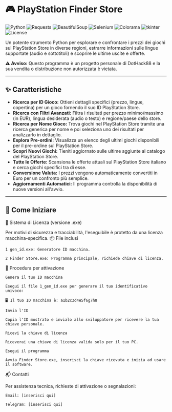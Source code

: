 # 🎮 PlayStation Finder Store

![Python](https://img.shields.io/badge/Python-3.x-blue.svg)
![Requests](https://img.shields.io/badge/Library-Requests-green.svg)
![BeautifulSoup](https://img.shields.io/badge/Library-BeautifulSoup-green.svg)
![Selenium](https://img.shields.io/badge/Library-Selenium-orange.svg)
![Colorama](https://img.shields.io/badge/Library-Colorama-purple.svg)
![tkinter](https://img.shields.io/badge/Library-Tkinter-lightgrey.svg)
![License](https://img.shields.io/badge/License-MIT-blue.svg) 

Un potente strumento Python per esplorare e confrontare i prezzi dei giochi sul PlayStation Store in diverse regioni, estrarre informazioni sulle lingue supportate (audio e sottotitoli) e scoprire le ultime uscite e offerte.

**⚠️ Avviso:** Questo programma è un progetto personale di DotHack88 e la sua vendita o distribuzione non autorizzata è vietata.

---

## ✨ Caratteristiche

* **Ricerca per ID Gioco:** Ottieni dettagli specifici (prezzo, lingue, copertina) per un gioco fornendo il suo ID PlayStation Store.
* **Ricerca con Filtri Avanzati:** Filtra i risultati per prezzo minimo/massimo (in EUR), lingua desiderata (audio o testo) e regione/paese dello store.
* **Ricerca per Nome Gioco:** Trova giochi nel PlayStation Store tramite una ricerca generica per nome e poi seleziona uno dei risultati per analizzarlo in dettaglio.
* **Esplora Pre-ordini:** Visualizza un elenco degli ultimi giochi disponibili per il pre-ordine sul PlayStation Store.
* **Scopri Nuovi Giochi:** Tieniti aggiornato sulle ultime aggiunte al catalogo del PlayStation Store.
* **Tutte le Offerte:** Scansiona le offerte attuali sul PlayStation Store italiano e cerca giochi specifici tra di esse.
* **Conversione Valuta:** I prezzi vengono automaticamente convertiti in Euro per un confronto più semplice.
* **Aggiornamenti Automatici:** Il programma controlla la disponibilità di nuove versioni all'avvio.

---

## 🚀 Come Iniziare

🔐 Sistema di Licenza (versione .exe)

Per motivi di sicurezza e tracciabilità, l'eseguibile è protetto da una licenza macchina-specifica.
📦 File inclusi

    1 gen_id.exe: Generatore ID macchina.

    2 Finder Store.exe: Programma principale, richiede chiave di licenza.

📝 Procedura per attivazione

    Genera il tuo ID macchina

    Esegui il file 1_gen_id.exe per generare il tuo identificativo univoco:

    🖥️ Il tuo ID macchina è: a1b2c3d4e5f6g7h8

    Invia l'ID

    Copia l'ID mostrato e invialo allo sviluppatore per ricevere la tua chiave personale.

    Ricevi la chiave di licenza

    Riceverai una chiave di licenza valida solo per il tuo PC.

    Esegui il programma

    Avvia Finder Store.exe, inserisci la chiave ricevuta e inizia ad usare il software.

📬 Contatti

Per assistenza tecnica, richieste di attivazione o segnalazioni:

    Email: [inserisci qui]

    Telegram: [inserisci qui]

